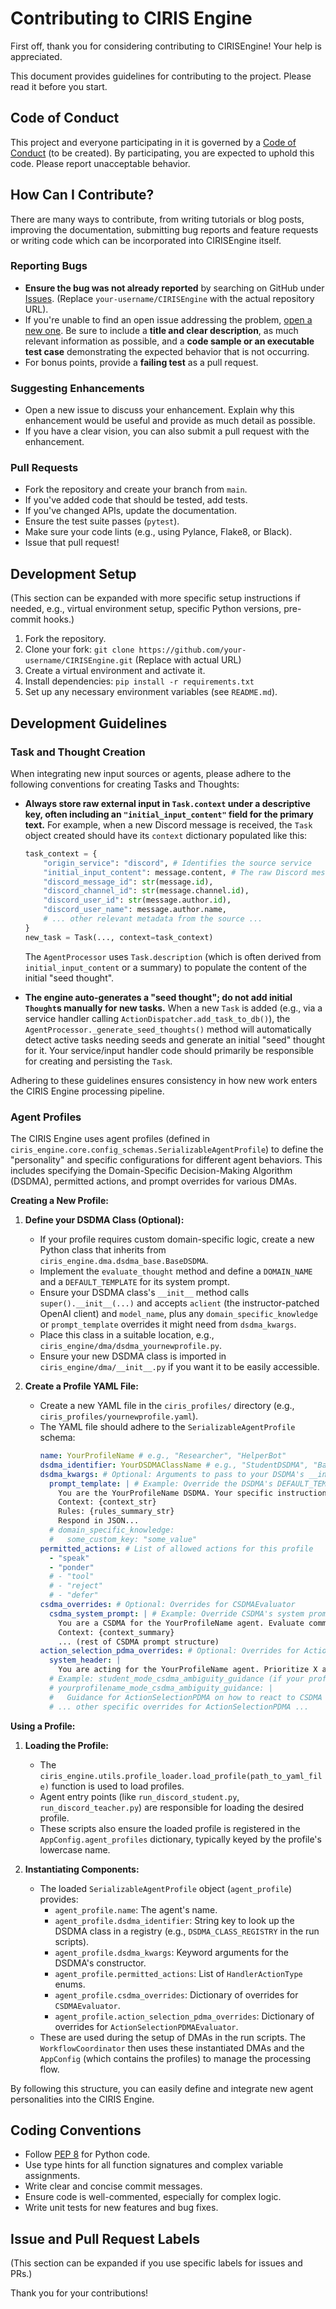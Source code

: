 # Contributing to CIRIS Engine

First off, thank you for considering contributing to CIRISEngine! Your help is appreciated.

This document provides guidelines for contributing to the project. Please read it before you start.

## Code of Conduct

This project and everyone participating in it is governed by a [Code of Conduct](CODE_OF_CONDUCT.md) (to be created). By participating, you are expected to uphold this code. Please report unacceptable behavior.

## How Can I Contribute?

There are many ways to contribute, from writing tutorials or blog posts, improving the documentation, submitting bug reports and feature requests or writing code which can be incorporated into CIRISEngine itself.

### Reporting Bugs

-   **Ensure the bug was not already reported** by searching on GitHub under [Issues](https://github.com/your-username/CIRISEngine/issues). (Replace `your-username/CIRISEngine` with the actual repository URL).
-   If you're unable to find an open issue addressing the problem, [open a new one](https://github.com/your-username/CIRISEngine/issues/new). Be sure to include a **title and clear description**, as much relevant information as possible, and a **code sample or an executable test case** demonstrating the expected behavior that is not occurring.
-   For bonus points, provide a **failing test** as a pull request.

### Suggesting Enhancements

-   Open a new issue to discuss your enhancement. Explain why this enhancement would be useful and provide as much detail as possible.
-   If you have a clear vision, you can also submit a pull request with the enhancement.

### Pull Requests

-   Fork the repository and create your branch from `main`.
-   If you've added code that should be tested, add tests.
-   If you've changed APIs, update the documentation.
-   Ensure the test suite passes (`pytest`).
-   Make sure your code lints (e.g., using Pylance, Flake8, or Black).
-   Issue that pull request!

## Development Setup

(This section can be expanded with more specific setup instructions if needed, e.g., virtual environment setup, specific Python versions, pre-commit hooks.)

1.  Fork the repository.
2.  Clone your fork: `git clone https://github.com/your-username/CIRISEngine.git` (Replace with actual URL)
3.  Create a virtual environment and activate it.
4.  Install dependencies: `pip install -r requirements.txt`
5.  Set up any necessary environment variables (see `README.md`).

## Development Guidelines

### Task and Thought Creation

When integrating new input sources or agents, please adhere to the following conventions for creating Tasks and Thoughts:

-   **Always store raw external input in `Task.context` under a descriptive key, often including an `"initial_input_content"` field for the primary text.**
    For example, when a new Discord message is received, the `Task` object created should have its `context` dictionary populated like this:
    ```python
    task_context = {
        "origin_service": "discord", # Identifies the source service
        "initial_input_content": message.content, # The raw Discord message content
        "discord_message_id": str(message.id),
        "discord_channel_id": str(message.channel.id),
        "discord_user_id": str(message.author.id),
        "discord_user_name": message.author.name,
        # ... other relevant metadata from the source ...
    }
    new_task = Task(..., context=task_context)
    ```
    The `AgentProcessor` uses `Task.description` (which is often derived from `initial_input_content` or a summary) to populate the content of the initial "seed thought".

-   **The engine auto-generates a "seed thought"; do not add initial `Thought`s manually for new tasks.**
    When a new `Task` is added (e.g., via a service handler calling `ActionDispatcher.add_task_to_db()`), the `AgentProcessor._generate_seed_thoughts()` method will automatically detect active tasks needing seeds and generate an initial "seed" thought for it. Your service/input handler code should primarily be responsible for creating and persisting the `Task`.

Adhering to these guidelines ensures consistency in how new work enters the CIRIS Engine processing pipeline.

### Agent Profiles

The CIRIS Engine uses agent profiles (defined in `ciris_engine.core.config_schemas.SerializableAgentProfile`) to define the "personality" and specific configurations for different agent behaviors. This includes specifying the Domain-Specific Decision-Making Algorithm (DSDMA), permitted actions, and prompt overrides for various DMAs.

**Creating a New Profile:**

1.  **Define your DSDMA Class (Optional):**
    *   If your profile requires custom domain-specific logic, create a new Python class that inherits from `ciris_engine.dma.dsdma_base.BaseDSDMA`.
    *   Implement the `evaluate_thought` method and define a `DOMAIN_NAME` and a `DEFAULT_TEMPLATE` for its system prompt.
    *   Ensure your DSDMA class's `__init__` method calls `super().__init__(...)` and accepts `aclient` (the instructor-patched OpenAI client) and `model_name`, plus any `domain_specific_knowledge` or `prompt_template` overrides it might need from `dsdma_kwargs`.
    *   Place this class in a suitable location, e.g., `ciris_engine/dma/dsdma_yournewprofile.py`.
    *   Ensure your new DSDMA class is imported in `ciris_engine/dma/__init__.py` if you want it to be easily accessible.

2.  **Create a Profile YAML File:**
    *   Create a new YAML file in the `ciris_profiles/` directory (e.g., `ciris_profiles/yournewprofile.yaml`).
    *   The YAML file should adhere to the `SerializableAgentProfile` schema:
        ```yaml
        name: YourProfileName # e.g., "Researcher", "HelperBot"
        dsdma_identifier: YourDSDMAClassName # e.g., "StudentDSDMA", "BasicTeacherDSDMA", or null
        dsdma_kwargs: # Optional: Arguments to pass to your DSDMA's __init__
          prompt_template: | # Example: Override the DSDMA's DEFAULT_TEMPLATE
            You are the YourProfileName DSDMA. Your specific instructions go here.
            Context: {context_str}
            Rules: {rules_summary_str}
            Respond in JSON...
          # domain_specific_knowledge:
          #   some_custom_key: "some_value"
        permitted_actions: # List of allowed actions for this profile
          - "speak"
          - "ponder"
          # - "tool"
          # - "reject"
          # - "defer"
        csdma_overrides: # Optional: Overrides for CSDMAEvaluator
          csdma_system_prompt: | # Example: Override CSDMA's system prompt
            You are a CSDMA for the YourProfileName agent. Evaluate common sense with a focus on X.
            Context: {context_summary}
            ... (rest of CSDMA prompt structure)
        action_selection_pdma_overrides: # Optional: Overrides for ActionSelectionPDMA prompts
          system_header: |
            You are acting for the YourProfileName agent. Prioritize X and Y.
          # Example: student_mode_csdma_ambiguity_guidance (if your profile is 'student')
          # yourprofilename_mode_csdma_ambiguity_guidance: |
          #   Guidance for ActionSelectionPDMA on how to react to CSDMA flags for this profile.
          # ... other specific overrides for ActionSelectionPDMA ...
        ```

**Using a Profile:**

1.  **Loading the Profile:**
    *   The `ciris_engine.utils.profile_loader.load_profile(path_to_yaml_file)` function is used to load profiles.
    *   Agent entry points (like `run_discord_student.py`, `run_discord_teacher.py`) are responsible for loading the desired profile.
    *   These scripts also ensure the loaded profile is registered in the `AppConfig.agent_profiles` dictionary, typically keyed by the profile's lowercase name.

2.  **Instantiating Components:**
    *   The loaded `SerializableAgentProfile` object (`agent_profile`) provides:
        *   `agent_profile.name`: The agent's name.
        *   `agent_profile.dsdma_identifier`: String key to look up the DSDMA class in a registry (e.g., `DSDMA_CLASS_REGISTRY` in the run scripts).
        *   `agent_profile.dsdma_kwargs`: Keyword arguments for the DSDMA's constructor.
        *   `agent_profile.permitted_actions`: List of `HandlerActionType` enums.
        *   `agent_profile.csdma_overrides`: Dictionary of overrides for `CSDMAEvaluator`.
        *   `agent_profile.action_selection_pdma_overrides`: Dictionary of overrides for `ActionSelectionPDMAEvaluator`.
    *   These are used during the setup of DMAs in the run scripts. The `WorkflowCoordinator` then uses these instantiated DMAs and the `AppConfig` (which contains the profiles) to manage the processing flow.

By following this structure, you can easily define and integrate new agent personalities into the CIRIS Engine.

## Coding Conventions

-   Follow [PEP 8](https://www.python.org/dev/peps/pep-0008/) for Python code.
-   Use type hints for all function signatures and complex variable assignments.
-   Write clear and concise commit messages.
-   Ensure code is well-commented, especially for complex logic.
-   Write unit tests for new features and bug fixes.

## Issue and Pull Request Labels

(This section can be expanded if you use specific labels for issues and PRs.)

Thank you for your contributions!
